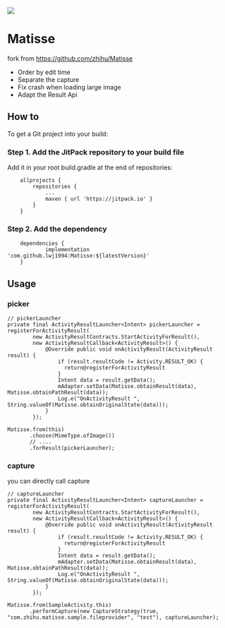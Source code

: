 [![](https://jitpack.io/v/lwj1994/Matisse.svg)](https://jitpack.io/#lwj1994/Matisse)

# Matisse

fork from https://github.com/zhihu/Matisse

* Order by edit time
* Separate the capture
* Fix crash when loading large image
* Adapt the Result Api


## How to

To get a Git project into your build:
### Step 1. Add the JitPack repository to your build file

Add it in your root build.gradle at the end of repositories:
```
	allprojects {
		repositories {
			...
			maven { url 'https://jitpack.io' }
		}
	}
```

### Step 2. Add the dependency
```
	dependencies {
	        implementation 'com.github.lwj1994:Matisse:${latestVersion}'
	}
```

## Usage
### picker
```
// pickerLauncher
private final ActivityResultLauncher<Intent> pickerLauncher = registerForActivityResult(
        new ActivityResultContracts.StartActivityForResult(),
        new ActivityResultCallback<ActivityResult>() {
            @Override public void onActivityResult(ActivityResult result) {
                if (result.resultCode != Activity.RESULT_OK) {
                  return@registerForActivityResult
                }
                Intent data = result.getData();
                mAdapter.setData(Matisse.obtainResult(data), Matisse.obtainPathResult(data));
                Log.e("OnActivityResult ", String.valueOf(Matisse.obtainOriginalState(data)));
            }
        });

Matisse.from(this)
       .choose(MimeType.ofImage())
       // ....
       .forResult(pickerLauncher);
```


### capture
you can directly call capture
```
// captureLauncher
private final ActivityResultLauncher<Intent> captureLauncher = registerForActivityResult(
        new ActivityResultContracts.StartActivityForResult(),
        new ActivityResultCallback<ActivityResult>() {
            @Override public void onActivityResult(ActivityResult result) {
                if (result.resultCode != Activity.RESULT_OK) {
                  return@registerForActivityResult
                }
                Intent data = result.getData();
                mAdapter.setData(Matisse.obtainResult(data), Matisse.obtainPathResult(data));
                Log.e("OnActivityResult ", String.valueOf(Matisse.obtainOriginalState(data)));
            }
        });

Matisse.from(SampleActivity.this)
       .performCapture(new CaptureStrategy(true, "com.zhihu.matisse.sample.fileprovider", "test"), captureLauncher);
```
